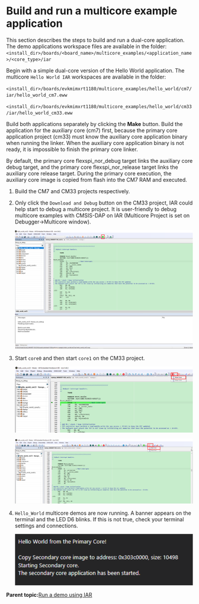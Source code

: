 # Build and run a multicore example application

This section describes the steps to build and run a dual-core application. The demo applications workspace files are available in the folder: `<install_dir>/boards/<board_name>/multicore_examples/<application_name>/<core_type>/iar`

Begin with a simple dual-core version of the Hello World application. The multicore `Hello World IAR` workspaces are available in the folder:

`<install_dir>/boards/evkmimxrt1180/multicore_examples/hello_world/cm7/iar/hello_world_cm7.eww`

`<install_dir>/boards/evkmimxrt1180/multicore_examples/hello_world/cm33/iar/hello_world_cm33.eww`

Build both applications separately by clicking the **Make** button. Build the application for the auxiliary core \(cm7\) first, because the primary core application project \(cm33\) must know the auxiliary core application binary when running the linker. When the auxiliary core application binary is not ready, it is impossible to finish the primary core linker.

By default, the primary core flexspi\_nor\_debug target links the auxiliary core debug target, and the primary core flexspi\_nor\_release target links the auxiliary core release target. During the primary core execution, the auxiliary core image is copied from flash into the CM7 RAM and executed.

1.  Build the CM7 and CM33 projects respectively.

2.  Only click the `Download and Debug` button on the CM33 project, IAR could help start to debug a multicore project. It is user-friendly to debug multicore examples with CMSIS-DAP on IAR \(Multicore Project is set on Debugger-\>Multicore window\).

    ![](../images/iar_build_and_run_a_multicore_example_application.png "Debug multicore project")

3.  Start `core0` and then start `core1` on the CM33 project.

    ![](../images/iar_build_and_run_a_multicore_example_application2.png "Start core0")

    ![](../images/iar_build_and_run_a_multicore_example_application3.png "Start core1")

4.  `Hello_World` multicore demos are now running. A banner appears on the terminal and the LED D6 blinks. If this is not true, check your terminal settings and connections.

    ![](../images/iar_build_and_run_a_multicore_example_application4.png "The banner appears when multicore demos run successfully")


**Parent topic:**[Run a demo using IAR](../topics/run_a_demo_using_iar.md)

